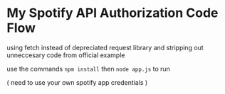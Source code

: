 # My Spotify API Authorization Code Flow
using fetch instead of depreciated request library and stripping out unneccesary code from official example

use the commands ```npm install``` then ```node app.js``` to run

( need to use your own spotify app credentials )
